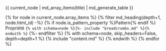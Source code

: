 
{{ current_node | md_array_items(title) | md_generate_table }}

{% for node in current_node.array_items %}
    {% filter md_heading(depth+1, node.html_id) -%}
        {% if node.is_pattern_property %}Pattern{% endif %} Propriété `{% with schema=node %}{%- include "breadcrumbs.md" %}{% endwith %}`
    {%- endfilter %}
    {% with schema=node, skip_headers=False, depth=depth+1 %}
        {% include "content.md" %}
    {% endwith %}
{% endfor %}